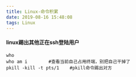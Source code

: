 ```yaml
---
title: Linux-命令积累
date: 2019-08-16 15:48:08
tags: Linux
---
```


#### linux踢出其他正在ssh登陆用户

```shell
who
who am i		#查看当前自己占用终端，别把自己干掉了
pkill -kill -t pts/1	#pkill命令踢出对方
```

